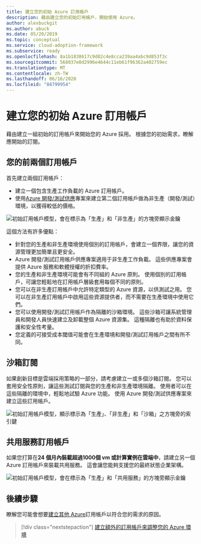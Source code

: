 ```yaml
---
title: 建立您的初始 Azure 訂用帳戶
description: 藉由建立您的初始訂用帳戶，開始使用 Azure。
author: alexbuckgit
ms.author: abuck
ms.date: 05/20/2019
ms.topic: conceptual
ms.service: cloud-adoption-framework
ms.subservice: ready
ms.openlocfilehash: 8a1b1838617c9d82c4e8cca239aa4abc9d853f3c
ms.sourcegitcommit: 568037e0d2996e4644c11eb61f96362a402759ec
ms.translationtype: MT
ms.contentlocale: zh-TW
ms.lasthandoff: 06/16/2020
ms.locfileid: "84799954"
---
```

# <a name="create-your-initial-azure-subscriptions"></a>建立您的初始 Azure 訂用帳戶

藉由建立一組初始的訂用帳戶來開始您的 Azure 採用。 根據您的初始需求，瞭解應開始的訂閱。

## <a name="your-first-two-subscriptions"></a>您的前兩個訂用帳戶

首先建立兩個訂用帳戶：

- 建立一個包含生產工作負載的 Azure 訂用帳戶。
- 使用[Azure 開發/測試供應](https://azure.microsoft.com/pricing/dev-test)專案來建立第二個訂用帳戶做為非生產（開發/測試）環境，以獲得較低的價格。

![初始訂用帳戶模型，會在標示為「生產」和「非生產」的方塊旁顯示金鑰](../../_images/ready/initial-subscription-model.png)

<!-- docsTest:ignore Dev/Test -->

這個方法有許多優點：

- 針對您的生產和非生產環境使用個別的訂用帳戶，會建立一個界限，讓您的資源管理更加簡單且更安全。
- Azure 開發/測試訂用帳戶供應專案適用于非生產工作負載。 這些供應專案會提供 Azure 服務和軟體授權的折扣費率。
- 您的生產和非生產環境可能會有不同組的 Azure 原則。 使用個別的訂用帳戶，可讓您輕鬆地在訂用帳戶層級套用每個不同的原則。
- 您可以在非生產訂用帳戶中允許特定類型的 Azure 資源，以供測試之用。 您可以在非生產訂用帳戶中啟用這些資源提供者，而不需要在生產環境中使用它們。
- 您可以使用開發/測試訂用帳戶作為隔離的沙箱環境。 這些沙箱可讓系統管理員和開發人員快速建立及卸載整個 Azure 資源集。 這種隔離也有助於資料保護和安全性考量。
- 您定義的可接受成本閾值可能會在生產環境和開發/測試訂用帳戶之間有所不同。

## <a name="sandbox-subscriptions"></a>沙箱訂閱

如果創新目標是雲端採用策略的一部分，請考慮建立一或多個沙箱訂閱。 您可以套用安全性原則，讓這些測試訂閱與您的生產和非生產環境隔離。 使用者可以在這些隔離的環境中，輕鬆地試驗 Azure 功能。 使用 Azure 開發/測試供應專案來建立這些訂用帳戶。

![初始訂用帳戶模型，顯示標示為「生產」、「非生產」和「沙箱」之方塊旁的索引鍵](../../_images/ready/initial-subscription-model-with-sandboxes.png)

## <a name="shared-services-subscription"></a>共用服務訂用帳戶

如果您打算在**24 個月內裝載超過1000個 vm 或計算實例在雲端中**，請建立另一個 Azure 訂用帳戶來裝載共用服務。 這會讓您能夠支援您的最終狀態企業架構。

![初始訂用帳戶模型，會在標示為「生產」和「共用服務」的方塊旁顯示金鑰](../../_images/ready/initial-subscription-model-with-shared-services.png)

## <a name="next-steps"></a>後續步驟

瞭解您可能會想要[建立其他 Azure](./scale-subscriptions.md)訂用帳戶以符合您的需求的原因。

> [!div class="nextstepaction"]
> [建立額外的訂用帳戶來調整您的 Azure 環境](./scale-subscriptions.md)
